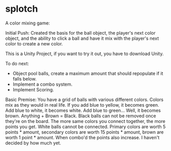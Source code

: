 # splotch

A color mixing game:

Initial Push: Created the basis for the ball object, the player's next color object, and the ability to click a ball and have it mix with the player's next color to create a new color.

This is a Unity Project, if you want to try it out, you have to download Unity.

To do next:

- Object pool balls, create a maximum amount that should repopulate if it falls below.
- Implement a combo system.
- Implement Scoring.

Basic Premise:
You have a grid of balls with various different colors. Colors mix as they would in real life. 
If you add blue to yellow, it becomes green. Add blue to white, it becomes white. Add blue to green... Well, it becomes brown. 
Anything + Brown = Black. Black balls can not be removed once they're on the board. 
The more same colors you connect together, the more points you get. White balls cannot be connected. 
Primary colors are worth 5 points * amount, secondary colors are worth 15 points * amount, brown are worth 1 point * amount. 
When combo'd the points also increase. I haven't decided by how much yet. 
